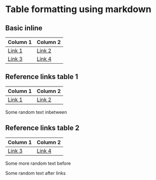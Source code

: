 # Table formatting using markdown

## Basic inline
| Column 1                  | Column 2                  |
| ------------------------- | ------------------------- |
| [Link 1](./link1_file.md) | [Link 2](./link2_file.md) |
| [Link 3](./link3_file.md) | [Link 4](./link4_file.md) |


## Reference links table 1

| Column 1    | Column 2    |
| ----------- | ----------- |
| [Link 1][1] | [Link 2][2] |

[1]: ./link1_file.md
[2]: ./link2_file.md

Some random text inbetween


## Reference links table 2

| Column 1    | Column 2    |
| ----------- | ----------- |
| [Link 3][3] | [Link 4][4] |

Some more random text before

[3]: ./link3_file.md
[4]: ./link4_file.md

Some random text after links
